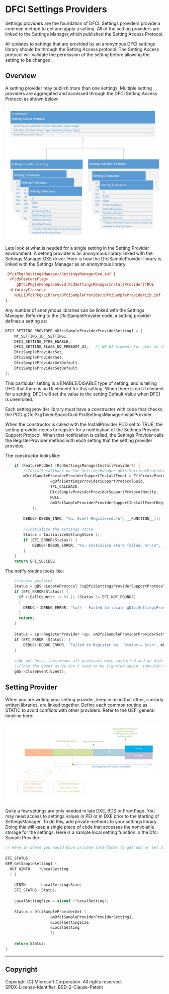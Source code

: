 # DFCI Settings Providers

Settings providers are the foundation of DFCI.
Settings providers provide a common method to get and apply a setting.
All of the setting providers are linked to the Settings Manager,which published the
Setting Access Protocol.

All updates to settings that are provided by an anonymous DFCI settings library
should be through the Setting Access protocol.  The Setting Access protocol will
validate the permission of the setting before allowing the setting
to be changed.

## Overview

A setting provider may publish more than one settings. Multiple setting providers are
aggregated and accessed through the DFCI Setting Access Protocol as shown below:

![Setting Provider Overview](Images/SettingProvider_mu.jpg)

Lets look at what is needed for a single setting in the Setting Provider environment. A
setting provider is an anonymous library linked with the Settings Manager DXE driver. Here
is how the DfciSampleProvider library is linked with the Settings Manager as an anonymous
library:

```ini
 DfciPkg/SettingsManager/SettingsManagerDxe.inf {
  <PcdsFeatureFlag>
     gDfciPkgTokenSpaceGuid.PcdSettingsManagerInstallProvider|TRUE
  <LibraryClasses>
    NULL|DfciPkg/Library/DfciSampleProvider/DfciSampleProviderLib.inf
}
```

Any number of anonymous libraries can be linked with the Settings Manager. Referring to the
DfciSampleProvider code, a setting provider defines a setting as:

```c
DFCI_SETTING_PROVIDER mDfciSampleProviderProviderSetting1 = {
    MY_SETTING_ID__SETTING1,
    DFCI_SETTING_TYPE_ENABLE,
    DFCI_SETTING_FLAGS_NO_PREBOOT_UI,   // NO UI element for user to change
    DfciSampleProviderSet,
    DfciSampleProviderGet,
    DfciSampleProviderGetDefault,
    DfciSampleProviderSetDefault
};
```

This particular setting is a ENABLE/DISABLE type of setting, and is telling DFCI that
there is no UI element for this setting.  When there is no UI element for a setting,
DFCI will set the value to the setting Default Value when DFCI is unenrolled.

Each setting provider library must have a constructor with code that checks the
PCD gDfciPkgTokenSpaceGuid.PcdSettingsManagerInstallProvider.

When the constructor is called with the InstallProvider PCD set to TRUE, the setting
provider needs to register for a notification of the Settings Provider Support Protocol.
When that notification is called, the Settings Provider calls the RegisterProvider method
with each setting that the setting provider provides.

The constructor looks like:

```c
    if (FeaturePcdGet (PcdSettingsManagerInstallProvider)) {
        //Install callback on the SettingsManager gDfciSettingsProviderSupportProtocolGuid protocol
        mDfciSampleProviderProviderSupportInstallEvent = EfiCreateProtocolNotifyEvent (
                    &gDfciSettingsProviderSupportProtocolGuid,
                    TPL_CALLBACK,
                    DfciSampleProviderProviderSupportProtocolNotify,
                    NULL,
                    &mDfciSampleProviderProviderSupportInstallEventRegistration
            );

        DEBUG((DEBUG_INFO, "%a: Event Registered.\n", __FUNCTION__));

        //Initialize the settings store
        Status = InitializeSettingStore ();
        if (EFI_ERROR(Status)) {
            DEBUG((DEBUG_ERROR, "%a: Initialize Store failed. %r.\n", __FUNCTION__, Status));
        }
    }
    return EFI_SUCCESS;
```

The notify routine looks like:

```c
    //locate protocol
    Status = gBS->LocateProtocol (&gDfciSettingsProviderSupportProtocolGuid, NULL, (VOID**)&sp);
    if (EFI_ERROR(Status)) {
      if ((CallCount++ != 0) || (Status != EFI_NOT_FOUND))
      {
        DEBUG ((DEBUG_ERROR, "%a() - Failed to locate gDfciSettingsProviderSupportProtocolGuid in notify.  Status = %r\n", __FUNCTION__, Status));
      }
      return;
    }

    Status = sp->RegisterProvider (sp, &mDfciSampleProviderProviderSetting1);
    if (EFI_ERROR (Status)) {
        DEBUG((DEBUG_ERROR, "Failed to Register %a.  Status = %r\n", mDfciSampleProviderProviderSetting1.Id, Status));
    }

    //We got here, this means all protocols were installed and we didn't exit early.
    //close the event as we don't need to be signaled again. (shouldn't happen anyway)
    gBS->CloseEvent(Event);
```

## Setting Provider

When you are writing your setting provider, keep in mind that other, similarly written
libraries, are linked together. Define each common routine as STATIC to avoid conflicts
with other providers.
Refer to the UEFI general timeline here:

![Setting Provider Overview](Images/UEFITimeLine_mu.jpg)

Quite a few settings are only needed in late DXE, BDS or FrontPage.  You may need access to settings
values in PEI or in DXE prior to the starting of SettingsManager.
To do this, add private methods to your settings library. Doing this will keep a single piece of code
that accesses the nonvolatile storage for the settings.
Here is a sample local setting function in the Dfci Sample Provider:

```c
// Here is where you would have private interfaces to get and or set a settings value

EFI_STATUS
OEM_GetSampleSetting1 (
  OUT UINT8    *LocalSetting
  ) {

    UINTN       LocalSettingsSize;
    EFI_STATUS  Status;

    LocalSettingSize = sizeof (*LocalSetting);

    Status = DfciSampleProviderGet (
                    &mDfciSampleProviderProviderSetting1,
                    &LocalSettingSize,
                    &LocalSetting
                    );

    return Status;
}
```

---

## Copyright

Copyright (C) Microsoft Corporation. All rights reserved.  
SPDX-License-Identifier: BSD-2-Clause-Patent
